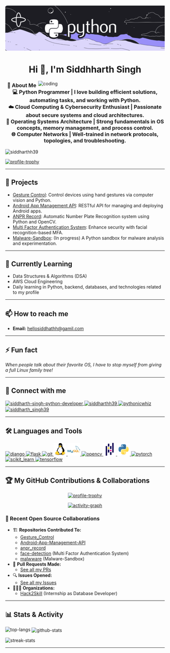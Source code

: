 ![logo](https://github.com/Siddharthh39/Siddharthh39/blob/main/python-banner.png)

<h1 align="center">Hi 👋, I'm Siddhharth Singh</h1>
<img align="right" alt="coding" width="400" src="https://user-images.githubusercontent.com/55389276/140866485-8fb1c876-9a8f-4d6a-98dc-08c4981eaf70.gif">

<h3 align="center">
  🚀 About Me  
  <br>
  💻 Python Programmer | I love building efficient solutions, automating tasks, and working with Python.  
  <br>
  ☁️ Cloud Computing & Cybersecurity Enthusiast | Passionate about secure systems and cloud architectures.  
  <br>
  🔧 Operating Systems Architecture | Strong fundamentals in OS concepts, memory management, and process control.  
  <br>
  🌐 Computer Networks | Well-trained in network protocols, topologies, and troubleshooting.  
</h3>

<p align="left">
  <img src="https://komarev.com/ghpvc/?username=siddharthh39&label=Profile%20views&color=0e75b6&style=plastic" alt="siddharthh39" />
</p>

<p align="left">
  <a href="https://github.com/ryo-ma/github-profile-trophy">
    <img src="https://github-profile-trophy.vercel.app/?username=siddharthh39&theme=algolia&row=2&column=3&margin-w=15&margin-h=15" alt="profile-trophy" />
  </a>
</p>

---

## 🚩 Projects

- [Gesture Control](https://github.com/Siddharthh39/Gesture_Control): Control devices using hand gestures via computer vision and Python.
- [Android App Management API](https://github.com/Siddharthh39/Android-App-Management-API): RESTful API for managing and deploying Android apps.
- [ANPR Record](https://github.com/Siddharthh39/anpr_record): Automatic Number Plate Recognition system using Python and OpenCV.
- [Multi Factor Authentication System](https://github.com/Siddharthh39/face-detection): Enhance security with facial recognition-based MFA.
- [Malware-Sandbox](https://github.com/Siddharthh39/malwware): (In progress) A Python sandbox for malware analysis and experimentation.

---

## 🌱 Currently Learning

- Data Structures & Algorithms (DSA)
- AWS Cloud Engineering
- Daily learning in Python, backend, databases, and technologies related to my profile

---

## 📫 How to reach me

- **Email:** hellosiddhathh@gamil.com

---

## ⚡ Fun fact

_When people talk about their favorite OS, I have to stop myself from giving a full Linux family tree!_

---

## 🤝 Connect with me

<p align="left">
  <a href="https://linkedin.com/in/siddharth-singh-python-developer" target="blank">
    <img align="center" src="https://raw.githubusercontent.com/rahuldkjain/github-profile-readme-generator/master/src/images/icons/Social/linked-in-alt.svg" alt="siddharth-singh-python-developer" height="30" width="40" />
  </a>
  <a href="https://instagram.com/siddharthh39" target="blank">
    <img align="center" src="https://raw.githubusercontent.com/rahuldkjain/github-profile-readme-generator/master/src/images/icons/Social/instagram.svg" alt="siddharthh39" height="30" width="40" />
  </a>
  <a href="https://www.hackerrank.com/pythonicwhiz" target="blank">
    <img align="center" src="https://raw.githubusercontent.com/rahuldkjain/github-profile-readme-generator/master/src/images/icons/Social/hackerrank.svg" alt="pythonicwhiz" height="30" width="40" />
  </a>
  <a href="https://leetcode.com/u/Siddharth_Singh39/" target="blank">
    <img align="center" src="https://raw.githubusercontent.com/rahuldkjain/github-profile-readme-generator/master/src/images/icons/Social/leet-code.svg" alt="siddharth_singh39" height="30" width="40" />
  </a>
</p>

---

## 🛠️ Languages and Tools

<p align="left">
  <a href="https://www.djangoproject.com/" target="_blank" rel="noreferrer">
    <img src="https://cdn.worldvectorlogo.com/logos/django.svg" alt="django" width="40" height="40" />
  </a>
  <a href="https://flask.palletsprojects.com/" target="_blank" rel="noreferrer">
    <img src="https://www.vectorlogo.zone/logos/pocoo_flask/pocoo_flask-icon.svg" alt="flask" width="40" height="40" />
  </a>
  <a href="https://git-scm.com/" target="_blank" rel="noreferrer">
    <img src="https://www.vectorlogo.zone/logos/git-scm/git-scm-icon.svg" alt="git" width="40" height="40" />
  </a>
  <a href="https://www.linux.org/" target="_blank" rel="noreferrer">
    <img src="https://raw.githubusercontent.com/devicons/devicon/master/icons/linux/linux-original.svg" alt="linux" width="40" height="40" />
  </a>
  <a href="https://www.mysql.com/" target="_blank" rel="noreferrer">
    <img src="https://raw.githubusercontent.com/devicons/devicon/master/icons/mysql/mysql-original-wordmark.svg" alt="mysql" width="40" height="40" />
  </a>
  <a href="https://opencv.org/" target="_blank" rel="noreferrer">
    <img src="https://www.vectorlogo.zone/logos/opencv/opencv-icon.svg" alt="opencv" width="40" height="40" />
  </a>
  <a href="https://pandas.pydata.org/" target="_blank" rel="noreferrer">
    <img src="https://raw.githubusercontent.com/devicons/devicon/2ae2a900d2f041da66e950e4d48052658d850630/icons/pandas/pandas-original.svg" alt="pandas" width="40" height="40" />
  </a>
  <a href="https://www.python.org" target="_blank" rel="noreferrer">
    <img src="https://raw.githubusercontent.com/devicons/devicon/master/icons/python/python-original.svg" alt="python" width="40" height="40" />
  </a>
  <a href="https://pytorch.org/" target="_blank" rel="noreferrer">
    <img src="https://www.vectorlogo.zone/logos/pytorch/pytorch-icon.svg" alt="pytorch" width="40" height="40" />
  </a>
  <a href="https://scikit-learn.org/" target="_blank" rel="noreferrer">
    <img src="https://upload.wikimedia.org/wikipedia/commons/0/05/Scikit_learn_logo_small.svg" alt="scikit_learn" width="40" height="40" />
  </a>
  <a href="https://www.tensorflow.org" target="_blank" rel="noreferrer">
    <img src="https://www.vectorlogo.zone/logos/tensorflow/tensorflow-icon.svg" alt="tensorflow" width="40" height="40" />
  </a>
</p>

---

## 🏆 My GitHub Contributions & Collaborations

<p align="center">
  <!-- Profile Trophy for all-time achievements -->
  <a href="https://github.com/ryo-ma/github-profile-trophy">
    <img src="https://github-profile-trophy.vercel.app/?username=Siddharthh39&theme=algolia&row=2&column=3&margin-w=15&margin-h=15" alt="profile-trophy" />
  </a>
</p>

<!-- Readme Activity Stats: shows recent PRs, Issues, and Repo contributions -->
<p align="center">
  <a href="https://github.com/Readme-Workflows/Readme-Activity-Stats">
    <img src="https://github-readme-activity-graph.vercel.app/graph?username=Siddharthh39&theme=github-compact" alt="activity-graph" />
  </a>
</p>

### 🔗 Recent Open Source Collaborations

- 🏗️ **Repositories Contributed To:**  
  - [Gesture_Control](https://github.com/Siddharthh39/Gesture_Control)
  - [Android-App-Management-API](https://github.com/Siddharthh39/Android-App-Management-API)
  - [anpr_record](https://github.com/Siddharthh39/anpr_record)
  - [face-detection](https://github.com/Siddharthh39/face-detection) (Multi Factor Authentication System)
  - [malwware](https://github.com/Siddharthh39/malwware) (Malware-Sandbox)
- 📝 **Pull Requests Made:**  
  - [See all my PRs](https://github.com/pulls?q=is%3Apr+author%3ASiddharthh39)
- 🔍 **Issues Opened:**  
  - [See all my Issues](https://github.com/issues?q=author%3ASiddharthh39+is%3Aissue)
- 🧑‍🤝‍🧑 **Organizations:**  
  - [Hack2Skill](https://github.com/Hack2skill) (Internship as Database Developer)

---

## 📊 Stats & Activity

<p>
  <img align="left" src="https://github-readme-stats.vercel.app/api/top-langs?username=Siddharthh39&show_icons=true&theme=tokyonight&locale=en&layout=compact" alt="top-langs" />
</p>
<p>
  &nbsp;<img align="center" src="https://github-readme-stats.vercel.app/api?username=Siddharthh39&show_icons=true&theme=tokyonight&locale=en" alt="github-stats" />
</p>
<p>
  <img align="center" src="https://github-readme-streak-stats.herokuapp.com/?user=Siddharthh39&theme=dark" alt="streak-stats" />
</p>

---
